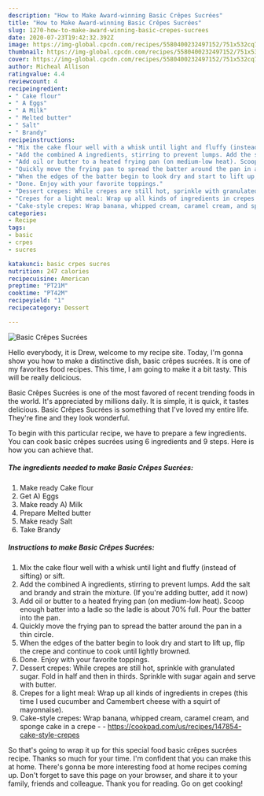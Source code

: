 ```yaml
---
description: "How to Make Award-winning Basic Crêpes Sucrées"
title: "How to Make Award-winning Basic Crêpes Sucrées"
slug: 1270-how-to-make-award-winning-basic-crepes-sucrees
date: 2020-07-23T19:42:32.392Z
image: https://img-global.cpcdn.com/recipes/5580400232497152/751x532cq70/basic-crepes-sucrees-recipe-main-photo.jpg
thumbnail: https://img-global.cpcdn.com/recipes/5580400232497152/751x532cq70/basic-crepes-sucrees-recipe-main-photo.jpg
cover: https://img-global.cpcdn.com/recipes/5580400232497152/751x532cq70/basic-crepes-sucrees-recipe-main-photo.jpg
author: Micheal Allison
ratingvalue: 4.4
reviewcount: 4
recipeingredient:
- " Cake flour"
- " A Eggs"
- " A Milk"
- " Melted butter"
- " Salt"
- " Brandy"
recipeinstructions:
- "Mix the cake flour well with a whisk until light and fluffy (instead of sifting) or sift."
- "Add the combined A ingredients, stirring to prevent lumps. Add the salt and brandy and strain the mixture. (If you&#39;re adding butter, add it now)"
- "Add oil or butter to a heated frying pan (on medium-low heat). Scoop enough batter into a ladle so the ladle is about 70% full. Pour the batter into the pan."
- "Quickly move the frying pan to spread the batter around the pan in a thin circle."
- "When the edges of the batter begin to look dry and start to lift up, flip the crepe and continue to cook until lightly browned."
- "Done. Enjoy with your favorite toppings."
- "Dessert crepes: While crepes are still hot, sprinkle with granulated sugar. Fold in half and then in thirds. Sprinkle with sugar again and serve with butter."
- "Crepes for a light meal: Wrap up all kinds of ingredients in crepes (this time I used cucumber and Camembert cheese with a squirt of mayonnaise)."
- "Cake-style crepes: Wrap banana, whipped cream, caramel cream, and sponge cake in a crepe  https://cookpad.com/us/recipes/147854-cake-style-crepes"
categories:
- Recipe
tags:
- basic
- crpes
- sucres

katakunci: basic crpes sucres 
nutrition: 247 calories
recipecuisine: American
preptime: "PT21M"
cooktime: "PT42M"
recipeyield: "1"
recipecategory: Dessert

---
```



![Basic Crêpes Sucrées](https://img-global.cpcdn.com/recipes/5580400232497152/751x532cq70/basic-crepes-sucrees-recipe-main-photo.jpg)

Hello everybody, it is Drew, welcome to my recipe site. Today, I'm gonna show you how to make a distinctive dish, basic crêpes sucrées. It is one of my favorites food recipes. This time, I am going to make it a bit tasty. This will be really delicious.



Basic Crêpes Sucrées is one of the most favored of recent trending foods in the world. It's appreciated by millions daily. It is simple, it is quick, it tastes delicious. Basic Crêpes Sucrées is something that I've loved my entire life. They're fine and they look wonderful.


To begin with this particular recipe, we have to prepare a few ingredients. You can cook basic crêpes sucrées using 6 ingredients and 9 steps. Here is how you can achieve that.

<!--inarticleads1-->

##### The ingredients needed to make Basic Crêpes Sucrées:

1. Make ready  Cake flour
1. Get  A) Eggs
1. Make ready  A) Milk
1. Prepare  Melted butter
1. Make ready  Salt
1. Take  Brandy




<!--inarticleads2-->

##### Instructions to make Basic Crêpes Sucrées:

1. Mix the cake flour well with a whisk until light and fluffy (instead of sifting) or sift.
1. Add the combined A ingredients, stirring to prevent lumps. Add the salt and brandy and strain the mixture. (If you&#39;re adding butter, add it now)
1. Add oil or butter to a heated frying pan (on medium-low heat). Scoop enough batter into a ladle so the ladle is about 70% full. Pour the batter into the pan.
1. Quickly move the frying pan to spread the batter around the pan in a thin circle.
1. When the edges of the batter begin to look dry and start to lift up, flip the crepe and continue to cook until lightly browned.
1. Done. Enjoy with your favorite toppings.
1. Dessert crepes: While crepes are still hot, sprinkle with granulated sugar. Fold in half and then in thirds. Sprinkle with sugar again and serve with butter.
1. Crepes for a light meal: Wrap up all kinds of ingredients in crepes (this time I used cucumber and Camembert cheese with a squirt of mayonnaise).
1. Cake-style crepes: Wrap banana, whipped cream, caramel cream, and sponge cake in a crepe -  - https://cookpad.com/us/recipes/147854-cake-style-crepes




So that's going to wrap it up for this special food basic crêpes sucrées recipe. Thanks so much for your time. I'm confident that you can make this at home. There's gonna be more interesting food at home recipes coming up. Don't forget to save this page on your browser, and share it to your family, friends and colleague. Thank you for reading. Go on get cooking!
